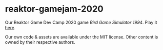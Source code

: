 # reaktor-gamejam-2020

Our Reaktor Game Dev Camp 2020 game _Bird Game Simulator 1994_. Play it [here](http://minimumviableteam.s3-website-eu-west-1.amazonaws.com/).

Our own code & assets are available under the MIT license. Other content is owned by their respective authors.
